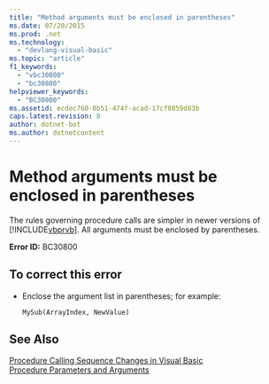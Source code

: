 ```yaml
---
title: "Method arguments must be enclosed in parentheses"
ms.date: 07/20/2015
ms.prod: .net
ms.technology: 
  - "devlang-visual-basic"
ms.topic: "article"
f1_keywords: 
  - "vbc30800"
  - "bc30800"
helpviewer_keywords: 
  - "BC30800"
ms.assetid: ecdec760-8b51-474f-acad-17cf8059d83b
caps.latest.revision: 8
author: dotnet-bot
ms.author: dotnetcontent
---
```

# Method arguments must be enclosed in parentheses
The rules governing procedure calls are simpler in newer versions of [!INCLUDE[vbprvb](~/includes/vbprvb-md.md)]. All arguments must be enclosed by parentheses.  
  
 **Error ID:** BC30800  
  
## To correct this error  
  
-   Enclose the argument list in parentheses; for example:  
  
    ```  
    MySub(ArrayIndex, NewValue)  
    ```  
  
## See Also  
 [Procedure Calling Sequence Changes in Visual Basic](http://msdn.microsoft.com/library/4ef1eea6-36cb-4b97-a31b-9ba65e46a9fd)  
 [Procedure Parameters and Arguments](../../visual-basic/programming-guide/language-features/procedures/procedure-parameters-and-arguments.md)
